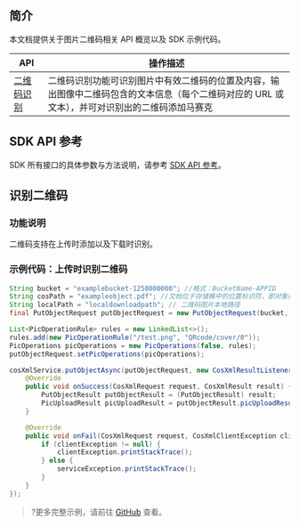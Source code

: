 ## 简介

本文档提供关于图片二维码相关 API 概览以及 SDK 示例代码。


| API                                                          | 操作描述                         |
| ------------------------------------------ | -------------------------- |
|  [二维码识别](https://cloud.tencent.com/document/product/436/54070) |  二维码识别功能可识别图片中有效二维码的位置及内容，输出图像中二维码包含的文本信息（每个二维码对应的 URL 或文本），并可对识别出的二维码添加马赛克  |

## SDK API 参考

SDK 所有接口的具体参数与方法说明，请参考 [SDK API 参考](https://cos-android-sdk-doc-1253960454.file.myqcloud.com/)。

## 识别二维码

### 功能说明

二维码支持在上传时添加以及下载时识别。

### 示例代码：上传时识别二维码

[//]: # (.cssg-snippet-upload-with-QRcode-recognition)
```java
String bucket = "examplebucket-1250000000"; //格式：BucketName-APPID
String cosPath = "exampleobject.pdf"; //文档位于存储桶中的位置标识符，即对象键
String localPath = "localdownloadpath"; // 二维码图片本地路径
final PutObjectRequest putObjectRequest = new PutObjectRequest(bucket, cosPath, localPath);

List<PicOperationRule> rules = new LinkedList<>();
rules.add(new PicOperationRule("/test.png", "QRcode/cover/0"));
PicOperations picOperations = new PicOperations(false, rules);
putObjectRequest.setPicOperations(picOperations);

cosXmlService.putObjectAsync(putObjectRequest, new CosXmlResultListener() {
    @Override
    public void onSuccess(CosXmlRequest request, CosXmlResult result) {
        PutObjectResult putObjectResult = (PutObjectResult) result;
        PicUploadResult picUploadResult = putObjectResult.picUploadResult; // 图片处理结局
    }

    @Override
    public void onFail(CosXmlRequest request, CosXmlClientException clientException, CosXmlServiceException serviceException) {
        if (clientException != null) {
            clientException.printStackTrace();
        } else {
            serviceException.printStackTrace();
        }
    }
});
```

>?更多完整示例，请前往 [GitHub](https://github.com/tencentyun/cos-snippets/tree/master/Android/app/src/androidTest/java/com/tencent/qcloud/cosxml/cssg/QrcodeRecognition.java) 查看。

